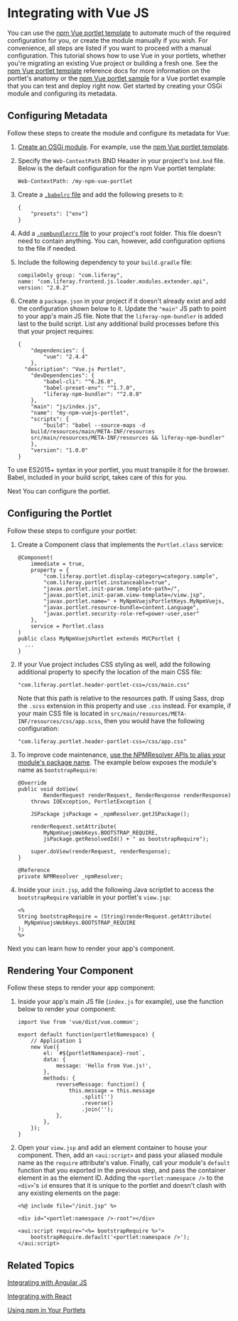 # Integrating with Vue JS [](id=integrating-with-vue-js)

You can use the 
[npm Vue portlet template](/develop/reference/-/knowledge_base/7-1/npm-vue-js-portlet-template) 
to automate much of the required configuration for you, or create the module 
manually if you wish. For convenience, all steps are listed if you want to 
proceed with a manual configuration. This tutorial shows how to use Vue in your 
portlets, whether you're migrating an existing Vue project or building a fresh 
one. See the 
[npm Vue portlet template](/develop/reference/-/knowledge_base/7-1/npm-vue-js-portlet-template) 
reference docs for more information on the portlet's anatomy or the 
[npm Vue portlet sample](/develop/reference/-/knowledge_base/7-1/vue-js-npm-portlet) 
for a Vue portlet example that you can test and deploy right now. Get started 
by creating your OSGi module and configuring its metadata. 

## Configuring Metadata [](id=configuring-metadata)

Follow these steps to create the module and configure its metadata for Vue:

1.  [Create an OSGi module](/develop/tutorials/-/knowledge_base/7-1/starting-module-development#creating-a-module). 
    For example, use the 
    [npm Vue portlet template](/develop/reference/-/knowledge_base/7-1/npm-vue-js-portlet-template). 

2.  Specify the `Web-ContextPath` BND Header in your project's `bnd.bnd` file. 
    Below is the default configuration for the npm Vue portlet template:

        Web-ContextPath: /my-npm-vue-portlet

3.  Create a 
    [`.babelrc` file](/develop/reference/-/knowledge_base/7-1/configuring-liferay-npm-bundler) 
    and add the following presets to it:

        {
        	"presets": ["env"]
        }

4.  Add a 
    [`.npmbundlerrc` file](/develop/reference/-/knowledge_base/7-1/configuring-liferay-npm-bundler) 
    to your project's root folder. This file doesn't need to contain anything. 
    You can, however, add configuration options to the file if needed. 

5.  Include the following dependency to your `build.gradle` file:

        compileOnly group: "com.liferay", 
        name: "com.liferay.frontend.js.loader.modules.extender.api", 
        version: "2.0.2"

6.  Create a `package.json` in your project if it doesn't already exist and add 
    the configuration shown below to it. Update the `"main"` JS path to point to 
    your app's main JS file. Note that the `liferay-npm-bundler` is added last 
    to the build script. List any additional build processes before this that 
    your project requires:

        {
        	"dependencies": {
        		"vue": "2.4.4"
        	},
          "description": "Vue.js Portlet",
        	"devDependencies": {
        		"babel-cli": "^6.26.0",
        		"babel-preset-env": "^1.7.0",
        		"liferay-npm-bundler": "^2.0.0"
        	},
        	"main": "js/index.js",
        	"name": "my-npm-vuejs-portlet",
        	"scripts": {
        		"build": "babel --source-maps -d 
            build/resources/main/META-INF/resources 
            src/main/resources/META-INF/resources && liferay-npm-bundler"
        	},
        	"version": "1.0.0"
        }

To use ES2015+ syntax in your portlet, you must transpile it for the browser. 
Babel, included in your build script, takes care of this for you. 

Next You can configure the portlet.

## Configuring the Portlet [](id=configuring-the-portlet)
 
Follow these steps to configure your portlet:

1.  Create a Component class that implements the `Portlet.class` service:

        @Component(
        	immediate = true,
        	property = {
        		"com.liferay.portlet.display-category=category.sample",
        		"com.liferay.portlet.instanceable=true",
        		"javax.portlet.init-param.template-path=/",
        		"javax.portlet.init-param.view-template=/view.jsp",
        		"javax.portlet.name=" + MyNpmVuejsPortletKeys.MyNpmVuejs,
        		"javax.portlet.resource-bundle=content.Language",
        		"javax.portlet.security-role-ref=power-user,user"
        	},
        	service = Portlet.class
        )
        public class MyNpmVuejsPortlet extends MVCPortlet {
          ...
        }
        
2.  If your Vue project includes CSS styling as well, add the following 
    additional property to specify the location of the main CSS file:
    
        "com.liferay.portlet.header-portlet-css=/css/main.css"

    Note that this path is relative to the resources path. If using Sass, drop 
    the `.scss` extension in this property and use `.css` instead. For example, 
    if your main CSS file is located in 
    `src/main/resources/META-INF/resources/css/app.scss`, then you would have 
    the following configuration:
    
        "com.liferay.portlet.header-portlet-css=/css/app.css"

3.  To improve code maintenance, 
    [use the NPMResolver APIs to alias your module's package name](/develop/tutorials/-/knowledge_base/7-1/referencing-an-npm-modules-package). 
    The example below exposes the module's name as `bootstrapRequire`:

        @Override
        public void doView(
        		RenderRequest renderRequest, RenderResponse renderResponse)
        	throws IOException, PortletException {

        	JSPackage jsPackage = _npmResolver.getJSPackage();

        	renderRequest.setAttribute(
        		MyNpmVuejsWebKeys.BOOTSTRAP_REQUIRE,
        		jsPackage.getResolvedId() + " as bootstrapRequire");

        	super.doView(renderRequest, renderResponse);
        }

        @Reference
        private NPMResolver _npmResolver;

4.  Inside your `init.jsp`, add the following Java scriptlet to access the 
    `bootstrapRequire` variable in your portlet's `view.jsp`:

        <%
        String bootstrapRequire = (String)renderRequest.getAttribute(
          MyNpmVuejsWebKeys.BOOTSTRAP_REQUIRE
        );
        %>

Next you can learn how to render your app's component. 

## Rendering Your Component [](id=rendering-your-component)

Follow these steps to render your app component:
   
1.  Inside your app's main JS file (`index.js` for example), use the function 
    below to render your component:

        import Vue from 'vue/dist/vue.common';

        export default function(portletNamespace) {
        	// Application 1
        	new Vue({
        		el: `#${portletNamespace}-root`,
        		data: {
        			message: 'Hello from Vue.js!',
        		},
        		methods: {
        			reverseMessage: function() {
        				this.message = this.message
        					.split('')
        					.reverse()
        					.join('');
        			},
        		},
        	});
        }

2.  Open your `view.jsp` and add an element container to house your component. 
    Then, add an `<aui:script>` and pass your aliased module name as the 
    `require` attribute's value. Finally, call your module's `default` function 
    that you exported in the previous step, and pass the container element in as 
    the element ID. Adding the `<portlet:namespace />` to the `<div>`'s `id` 
    ensures that it is unique to the portlet and doesn't clash with any existing 
    elements on the page:

        <%@ include file="/init.jsp" %>

        <div id="<portlet:namespace />-root"></div>

        <aui:script require="<%= bootstrapRequire %>">
        	bootstrapRequire.default('<portlet:namespace />');
        </aui:script>

## Related Topics [](id=related-topics)

[Integrating with Angular JS](/develop/tutorials/-/knowledge_base/7-1/integrating-with-angular-js)

[Integrating with React](/develop/tutorials/-/knowledge_base/7-1/integrating-with-react)

[Using npm in Your Portlets](/develop/tutorials/-/knowledge_base/7-1/using-npm-in-your-portlets)